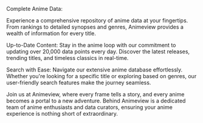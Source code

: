 Complete Anime Data:
                
Experience a comprehensive repository of anime data at your fingertips.
From rankings to detailed synopses and genres, Animeview provides a wealth
of information for every title.
                
Up-to-Date Content:
Stay in the anime loop with our commitment to updating over 20,000 data points
every day. Discover the latest releases, trending titles, and timeless classics
in real-time.
                
Search with Ease:
Navigate our extensive anime database effortlessly. Whether you're looking for
a specific title or exploring based on genres, our user-friendly search features
make the journey seamless.
                
Join us at Animeview, where every frame tells a story, and every anime becomes a
portal to a new adventure. Behind Animeview is a dedicated team of anime enthusiasts
and data curators, ensuring your anime experience is nothing short of extraordinary.
